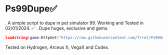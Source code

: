 # Ps99Dupe✅
. A simple script to dupe in pet simulator 99. Working and Tested in 02/01/2024. ✅
. Dupe huges, exclusive and gems. 
```lua
loadstring(game:HttpGet("https://raw.githubusercontent.com/frret/Ps99Dupe/main/Ps99_Dupe.lua"))()
```
Tested on Hydrogen, Arceus X, VegaX and Codex.
